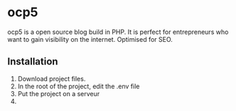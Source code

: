 # ocp5

ocp5 is a open source blog build in PHP. It is perfect for entrepreneurs who want to gain visibility on the internet.
Optimised for SEO.

## Installation
1. Download project files.
2. In the root of the project, edit the .env file
2. Put the project on a serveur
3.
